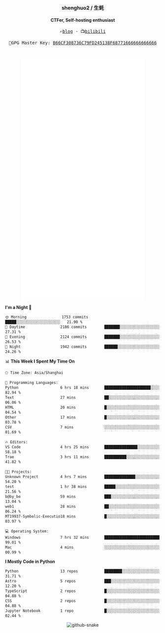<h3 align="center"> shenghuo2 / 生蚝 </h3>
<h4 align="center" >CTFer, Self-hosting enthusiast</h3>


<p align="center">
  <samp>
    ✍️<a href="https://blog.shenghuo2.top/">blog</a> -
    📺<a href="https://space.bilibili.com/85894935">bilibili</a>
  </samp>
</p>
<p align="center">
  <samp>
     🔐GPG Master Key: <a align="center" href="https://github.com/shenghuo2.gpg">B66CF308736C79FD245138F68771666666666666</a>
  </samp>
</p>
<br>
<p align="center">
  <a href="https://github.com/shenghuo2">
    <img width="400" align="top" src="https://github.com/shenghuo2/shenghuo2/blob/main/metrics.left.svg" />
  </a>
  <a href="https://github.com/shenghuo2">
    <img width="400" align="top" src="https://github.com/shenghuo2/shenghuo2/blob/main/metrics.right.svg" />
  </a>
</p>


<!--START_SECTION:waka-->
**I'm a Night 🦉** 

```text
🌞 Morning                1753 commits        █████░░░░░░░░░░░░░░░░░░░░   21.90 % 
🌆 Daytime                2186 commits        ███████░░░░░░░░░░░░░░░░░░   27.31 % 
🌃 Evening                2124 commits        ███████░░░░░░░░░░░░░░░░░░   26.53 % 
🌙 Night                  1942 commits        ██████░░░░░░░░░░░░░░░░░░░   24.26 % 
```


📊 **This Week I Spent My Time On** 

```text
🕑︎ Time Zone: Asia/Shanghai

💬 Programming Languages: 
Python                   6 hrs 18 mins       █████████████████████░░░░   82.94 % 
Text                     27 mins             ██░░░░░░░░░░░░░░░░░░░░░░░   06.06 % 
HTML                     20 mins             █░░░░░░░░░░░░░░░░░░░░░░░░   04.54 % 
Other                    17 mins             █░░░░░░░░░░░░░░░░░░░░░░░░   03.78 % 
CSV                      7 mins              ░░░░░░░░░░░░░░░░░░░░░░░░░   01.69 % 

🔥 Editors: 
VS Code                  4 hrs 25 mins       ███████████████░░░░░░░░░░   58.18 % 
Trae                     3 hrs 11 mins       ██████████░░░░░░░░░░░░░░░   41.82 % 

🐱‍💻 Projects: 
Unknown Project          4 hrs 7 mins        ██████████████░░░░░░░░░░░   54.20 % 
test                     1 hr 38 mins        █████░░░░░░░░░░░░░░░░░░░░   21.56 % 
b@by_bo                  59 mins             ███░░░░░░░░░░░░░░░░░░░░░░   13.04 % 
web1                     28 mins             ██░░░░░░░░░░░░░░░░░░░░░░░   06.24 % 
MT19937-Symbolic-Executio18 mins             █░░░░░░░░░░░░░░░░░░░░░░░░   03.97 % 

💻 Operating System: 
Windows                  7 hrs 32 mins       █████████████████████████   99.01 % 
Mac                      4 mins              ░░░░░░░░░░░░░░░░░░░░░░░░░   00.99 % 
```

**I Mostly Code in Python** 

```text
Python                   13 repos            ████████░░░░░░░░░░░░░░░░░   31.71 % 
Astro                    5 repos             ███░░░░░░░░░░░░░░░░░░░░░░   12.20 % 
TypeScript               2 repos             █░░░░░░░░░░░░░░░░░░░░░░░░   04.88 % 
CSS                      2 repos             █░░░░░░░░░░░░░░░░░░░░░░░░   04.88 % 
Jupyter Notebook         1 repo              █░░░░░░░░░░░░░░░░░░░░░░░░   02.44 % 
```




<!--END_SECTION:waka-->


<div align="center">
  <picture>
    <source media="(prefers-color-scheme: dark)" srcset="https://gist.githubusercontent.com/shenghuo2/bfce20b14ab0484cef03bae6e60e0b3a/raw/github-snake-dark.svg" />
    <source media="(prefers-color-scheme: light)" srcset="https://gist.githubusercontent.com/shenghuo2/bfce20b14ab0484cef03bae6e60e0b3a/raw/github-snake.svg" />
    <img alt="github-snake" src="https://gist.githubusercontent.com/shenghuo2/bfce20b14ab0484cef03bae6e60e0b3a/raw/github-snake.svg" />
  </picture>
</div>

<!--
**shenghuo2/shenghuo2** is a ✨ _special_ ✨ repository because its `README.md` (this file) appears on your GitHub profile.

Here are some ideas to get you started:

- 🔭 I’m currently working on ...
- 🌱 I’m currently learning ...
- 👯 I’m looking to collaborate on ...
- 🤔 I’m looking for help with ...
- 💬 Ask me about ...
- 📫 How to reach me: ...
- 😄 Pronouns: ...
- ⚡ Fun fact: ...
-->
